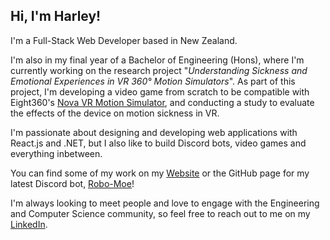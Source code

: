 ## Hi, I'm Harley!

I'm a Full-Stack Web Developer based in New Zealand.
  
I'm also in my final year of a Bachelor of Engineering (Hons), where I'm currently working on the research project "_Understanding Sickness and Emotional Experiences in VR 360° Motion Simulators_". As part of this project, I'm developing a video game from scratch to be compatible with Eight360's [Nova VR Motion Simulator](https://www.eight360.com/), and conducting a study to evaluate the effects of the device on motion sickness in VR.

I'm passionate about designing and developing web applications with React.js and .NET, but I also like to build Discord bots, video games and everything inbetween.  
  
You can find some of my work on my [Website](https://www.harleywelsby.dev/) or the GitHub page for my latest Discord bot, [Robo-Moe](https://github.com/harleywelsby/RoboMoe)!

I'm always looking to meet people and love to engage with the Engineering and Computer Science community, so feel free to reach out to me on my [LinkedIn](https://www.linkedin.com/in/harleywelsby/).
